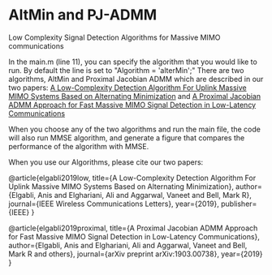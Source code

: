 # AltMin and PJ-ADMM
Low Complexity Signal Detection Algorithms for Massive MIMO communications

In the main.m (line 11), you can specify the algorithm that you would like to run. By default the line is set to "Algorithm = 'alterMin';"
There are two algorithms, AltMin and Proximal Jacobian ADMM which are described in our two papers:
  [A Low-Complexity Detection Algorithm For Uplink Massive MIMO Systems Based on Alternating Minimization](https://ieeexplore.ieee.org/abstract/document/8642914)
  and 
  [A Proximal Jacobian ADMM Approach for Fast Massive MIMO Signal Detection in Low-Latency Communications](https://arxiv.org/abs/1903.00738)
  
When you choose any of the two algorithms and run the main file, the code will also run MMSE algorithm, and generate a figure that compares the performance of the algorithm with MMSE.

When you use our Algorithms, please cite our two papers:

@article{elgabli2019low,
  title={A Low-Complexity Detection Algorithm For Uplink Massive MIMO Systems Based on Alternating Minimization},
  author={Elgabli, Anis and Elghariani, Ali and Aggarwal, Vaneet and Bell, Mark R},
  journal={IEEE Wireless Communications Letters},
  year={2019},
  publisher={IEEE}
}

@article{elgabli2019proximal,
  title={A Proximal Jacobian ADMM Approach for Fast Massive MIMO Signal Detection in Low-Latency Communications},
  author={Elgabli, Anis and Elghariani, Ali and Aggarwal, Vaneet and Bell, Mark R and others},
  journal={arXiv preprint arXiv:1903.00738},
  year={2019}
}

